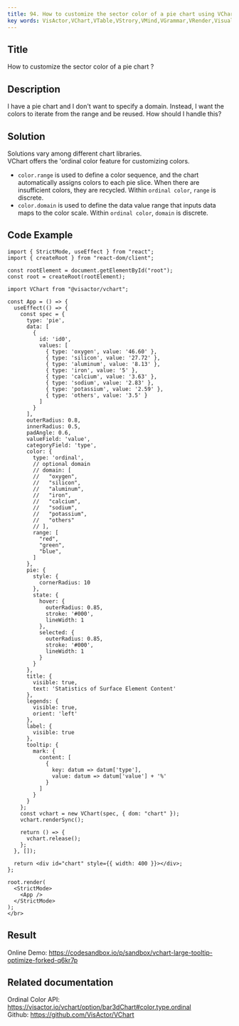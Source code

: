 ```yaml
---
title: 94. How to customize the sector color of a pie chart using VChart?</br>
key words: VisActor,VChart,VTable,VStrory,VMind,VGrammar,VRender,Visualization,Chart,Data,Table,Graph,Gis,LLM
---
```

## Title

How to customize the sector color of a pie chart ?</br>
## Description

I have a pie chart and I don't want to specify a domain. Instead, I want the colors to iterate from the range and be reused. How should I handle this?</br>
## Solution

Solutions vary among different chart libraries. </br>
VChart offers the 'ordinal color feature for customizing colors. </br>
*  `color.range` is used to define a color sequence, and the chart automatically assigns colors to each pie slice. When there are insufficient colors, they are recycled. Within `ordinal color`, `range` is discrete. </br>
*  `color.domain` is used to define the data value range that inputs data maps to the color scale. Within `ordinal color`, `domain` is discrete.</br>
## Code Example

```
import { StrictMode, useEffect } from "react";
import { createRoot } from "react-dom/client";

const rootElement = document.getElementById("root");
const root = createRoot(rootElement);

import VChart from "@visactor/vchart";

const App = () => {
  useEffect(() => {
    const spec = {
      type: 'pie',
      data: [
        {
          id: 'id0',
          values: [
            { type: 'oxygen', value: '46.60' },
            { type: 'silicon', value: '27.72' },
            { type: 'aluminum', value: '8.13' },
            { type: 'iron', value: '5' },
            { type: 'calcium', value: '3.63' },
            { type: 'sodium', value: '2.83' },
            { type: 'potassium', value: '2.59' },
            { type: 'others', value: '3.5' }
          ]
        }
      ],
      outerRadius: 0.8,
      innerRadius: 0.5,
      padAngle: 0.6,
      valueField: 'value',
      categoryField: 'type',
      color: {
        type: 'ordinal',
        // optional domain
        // domain: [
        //   "oxygen",
        //   "silicon",
        //   "aluminum",
        //   "iron",
        //   "calcium",
        //   "sodium",
        //   "potassium",
        //   "others"
        // ],
        range: [
          "red",
          "green",
          "blue",
        ]
      },
      pie: {
        style: {
          cornerRadius: 10
        },
        state: {
          hover: {
            outerRadius: 0.85,
            stroke: '#000',
            lineWidth: 1
          },
          selected: {
            outerRadius: 0.85,
            stroke: '#000',
            lineWidth: 1
          }
        }
      },
      title: {
        visible: true,
        text: 'Statistics of Surface Element Content'
      },
      legends: {
        visible: true,
        orient: 'left'
      },
      label: {
        visible: true
      },
      tooltip: {
        mark: {
          content: [
            {
              key: datum => datum['type'],
              value: datum => datum['value'] + '%'
            }
          ]
        }
      }
    };
    const vchart = new VChart(spec, { dom: "chart" });
    vchart.renderSync();

    return () => {
      vchart.release();
    };
  }, []);

  return <div id="chart" style={{ width: 400 }}></div>;
};

root.render(
  <StrictMode>
    <App />
  </StrictMode>
);
</br>
```
## Result

Online Demo: https://codesandbox.io/p/sandbox/vchart-large-tooltip-optimize-forked-q6kr7p</br>
## Related documentation

Ordinal Color API: https://visactor.io/vchart/option/bar3dChart#color.type.ordinal</br>
Github: https://github.com/VisActor/VChart</br>